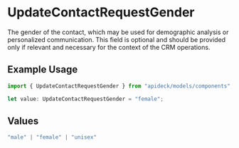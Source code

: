 # UpdateContactRequestGender

The gender of the contact, which may be used for demographic analysis or personalized communication. This field is optional and should be provided only if relevant and necessary for the context of the CRM operations.

## Example Usage

```typescript
import { UpdateContactRequestGender } from "apideck/models/components";

let value: UpdateContactRequestGender = "female";
```

## Values

```typescript
"male" | "female" | "unisex"
```